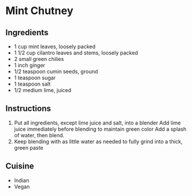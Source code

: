 # Mint Chutney

## Ingredients

- 1 cup mint leaves, loosely packed
- 1 1/2 cup cilantro leaves and stems, loosely packed
- 2 small green chilies
- 1 inch ginger
- 1/2 teaspoon cumin seeds, ground
- 1 teaspoon sugar
- 1 teaspoon salt
- 1/2 medium lime, juiced

## Instructions

1. Put all ingredients, except lime juice and salt, into a blender
Add lime juice immediately before blending to maintain green color
Add a splash of water, then blend.
2. Keep blending with as little water as needed to fully grind into a thick, green paste

## Cuisine

- Indian
- Vegan
